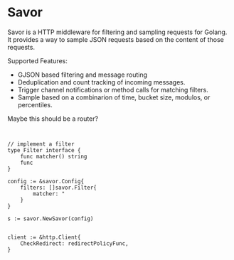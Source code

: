 # Savor

Savor is a HTTP middleware for filtering and sampling requests for Golang.
It provides a way to sample JSON requests based on the content of those requests.

Supported Features:
 * GJSON based filtering and message routing
 * Deduplication and count tracking of incoming messages.
 * Trigger channel notifications or method calls for matching filters.
 * Sample based on a combinarion of time, bucket size, modulos, or percentiles.


Maybe this should be a router?

```


// implement a filter
type Filter interface {
    func matcher() string
    func 
}

config := &savor.Config{
    filters: []savor.Filter{
        matcher: "
    }
}

s := savor.NewSavor(config)


client := &http.Client{
	CheckRedirect: redirectPolicyFunc,
}

```


